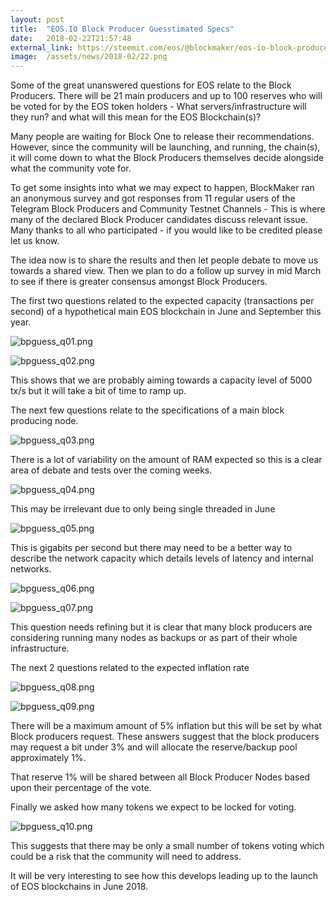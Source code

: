 ```yaml
---
layout: post
title:  "EOS.IO Block Producer Guesstimated Specs"
date:   2018-02-22T21:57:48
external_link: https://steemit.com/eos/@blockmaker/eos-io-block-producer-guesstimated-specs
image:  /assets/news/2018-02/22.png
---
```

Some of the great unanswered questions for EOS relate to the Block Producers. There will be 21 main producers and up to 100 reserves who will be voted for by the EOS token holders - What servers/infrastructure will they run? and what will this mean for the EOS Blockchain(s)?

Many people are waiting for Block One to release their recommendations. However, since the community will be launching, and running, the chain(s), it will come down to what the Block Producers themselves decide alongside what the community vote for.

To get some insights into what we may expect to happen, BlockMaker ran an anonymous survey and got responses from 11 regular users of the Telegram Block Producers and Community Testnet Channels - This is where many of the declared Block Producer candidates discuss relevant issue. Many thanks to all who participated - if you would like to be credited please let us know. 

The idea now is to share the results and then let people debate to move us towards a shared view. Then we plan to do a follow up survey in mid March to see if there is greater consensus amongst Block Producers. 

The first two questions related to the expected capacity (transactions per second) of a hypothetical main EOS blockchain in June and September this year.

![bpguess_q01.png](https://steemitimages.com/DQmVfbVmjndHkP75ZvVbcVBe9gm9ZNdeQnMiqAWeKBaRQpJ/bpguess_q01.png)

![bpguess_q02.png](https://steemitimages.com/DQmbqRmkhKgv7HyzzZs2y6ZxJxu8YViYThM8VE1VTGDLJtf/bpguess_q02.png)

This shows that we are probably aiming towards a capacity level of 5000 tx/s but it will take a bit of time to ramp up.

The next few questions relate to the specifications of a main block producing node.

![bpguess_q03.png](https://steemitimages.com/DQmZaqnhdJijhwjBtMg72Zq31eE4CKdH8g9nwRRfWHc7r5o/bpguess_q03.png)

There is a lot of variability on the amount of RAM expected so this is a clear area of debate and tests over the coming weeks.

![bpguess_q04.png](https://steemitimages.com/DQmZe6yrqyJeUZvk9kZFdoUQGc1EHX1MiLaqf9GksyvMNe9/bpguess_q04.png)

This may be irrelevant due to only being single threaded in June

 ![bpguess_q05.png](https://steemitimages.com/DQmc7HWgDjGPuxso1Cpxu9BP8zTy8WYtXwoVsvZFHWC9WMR/bpguess_q05.png)

This is gigabits per second but there may need to be a better way to describe the network capacity which details levels of latency and internal networks.

![bpguess_q06.png](https://steemitimages.com/DQmQRLJtNZEubBCjBmSQRcoRN4widK4L9AaCVpcnyFkq7LV/bpguess_q06.png)

![bpguess_q07.png](https://steemitimages.com/DQmVJXNoyDEYUbCCrCHV7pKAFnb5G18NFQVzJGSL592sk8j/bpguess_q07.png)

This question needs refining but it is clear that many block producers are considering running many nodes as backups or as part of their whole infrastructure.

The next 2 questions related to the expected inflation rate 

![bpguess_q08.png](https://steemitimages.com/DQmWv6rksto7sCQiBmsXdB3DMvrhWfLdmXk3rRoNSDkqWon/bpguess_q08.png)
 
![bpguess_q09.png](https://steemitimages.com/DQmRqxetGRfxxnjVCRNJV5th11pWFsDsHxW8LyNzwpSf5oH/bpguess_q09.png)

There will be a maximum amount of 5% inflation but this will be set by what Block producers request. These answers suggest that the block producers may request a bit under 3% and will allocate the reserve/backup pool approximately 1%.  

That reserve 1% will be shared between all Block Producer Nodes based upon their percentage of the vote. 

Finally we asked how many tokens we expect to be locked for voting.

![bpguess_q10.png](https://steemitimages.com/DQmZHotY7qxkXjdHFah9vckKCRFuNxopCg9QJfbcvvLNvfz/bpguess_q10.png)
 
This suggests that there may be only a small number of tokens voting which could be a risk that the community will need to address.

It will be very interesting to see how this develops leading up to the launch of EOS blockchains in June 2018.
